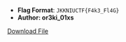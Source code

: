 
- **Flag Format**: `JKKNIUCTF{F4k3_Fl4G}`
- **Author: or3ki_01xs** 

[Download File](https://drive.google.com/file/d/1tsWnYucdRo8TmGzXkUViuPPZEm_42l6V/view?usp=sharing)

